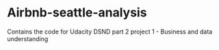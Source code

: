 # Airbnb-seattle-analysis
Contains the code for Udacity DSND part 2 project 1 - Business and data understanding
